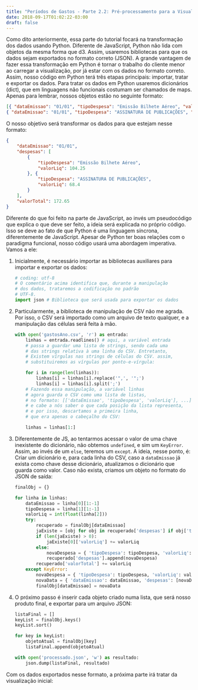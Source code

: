 ```yaml
---
title: "Períodos de Gastos - Parte 2.2: Pré-processamento para a Visualização em Python"
date: 2018-09-17T01:02:22-03:00
draft: false
---
```


Como dito anteriormente, essa parte do tutorial focará na transformação dos dados usando Python. Diferente de JavaScript, Python não lida com objetos da mesma forma que d3. Assim, usaremos bibliotecas para que os dados sejam exportados no formato correto (JSON). A grande vantagem de fazer essa transformação em Python é tornar o trabalho do cliente menor ao carregar a visualização, por já estar com os dados no formato correto. Assim, nosso código em Python terá três etapas principais: importar, tratar e exportar os dados. Para tratar os dados em Python usaremos dicionários (dict), que em linguagens não funcionais costumam ser chamados de maps. Apenas para lembrar, nossos objetos estão no seguinte formato:

```json
[{ "dataEmissao": "01/01", "tipoDespesa": "Emissão Bilhete Aéreo", "valorLiq": 104.25 },
{ "dataEmissao": "01/01", "tipoDespesa": "ASSINATURA DE PUBLICAÇÕES", "valorLiq": 68.4 }]
```

O nosso objetivo será transformar os dados para que estejam nesse formato:

```json
{
    "dataEmissao": "01/01",
    "despesas": [
        {
            "tipoDespesa": "Emissão Bilhete Aéreo",
            "valorLiq": 104.25
        }, {
            "tipoDespesa": "ASSINATURA DE PUBLICAÇÕES",
            "valorLiq": 68.4
        }
    ],
    "valorTotal": 172.65
}
```

Diferente do que foi feito na parte de JavaScript, ao invés um pseudocódigo que explica o que deve ser feito, a ideia será explicada no próprio código. Isso se deve ao fato de que Python é uma linguagem síncrona, diferentemente de JavaScript. Apesar de Python ter boas relações com o paradigma funcional, nosso código usará uma abordagem imperativa. Vamos a ele:

1. Inicialmente, é necessário importar as bibliotecas auxiliares para importar e exportar os dados:
    ```python
    # coding: utf-8
    # O comentário acima identifica que, durante a manipulação
    # dos dados, trataremos a codificação no padrão
    # UTF-8.
    import json # Biblioteca que será usada para exportar os dados
    ```
2. Particularmente, a biblioteca de manipulação de CSV não me agrada. Por isso, o CSV será importado como um arquivo de texto qualquer, e a manipulação das células será feita à mão.
    ```py
    with open('gastosAno.csv', 'r') as entrada:
        linhas = entrada.readlines() # aqui, a variável entrada
        # passa a guardar uma lista de strings, sendo cada uma
        # das strings relativa à uma linha do CSV. Entretanto, 
        # Existem vírgulas nas strings de células do CSV. assim,
        # substituiremos as vírgulas por ponto-e-vírgula:

        for i in range(len(linhas)):
            linhas[i] = linhas[i].replace('",', '";')
            linhas[i] = linhas[i].split(';')
        # Fazendo essa manipulação, a variável linhas
        # agora guarda o CSV como uma lista de listas,
        # no formato: [['dataEmissao', 'tipoDespesa', 'valorLiq'], ...]
        # e cabe a nós saber o que cada posição da lista representa,
        # e por isso, descartamos a primeira linha,
        # que era apenas o cabeçalho do CSV:

        linhas = linhas[1:]
    ```
3. Diferentemente de JS, ao tentarmos acessar o valor de uma chave inexistente do dicionário, não obtemos `undefined`, e sim um `KeyError`. Assim, ao invés de um `else`, teremos um `except`. A ideia, nesse ponto, é: Criar um dicionário e, para cada linha do CSV, caso a `dataEmissao` já exista como chave desse dicionário, atualizamos o dicionário que guarda como valor. Caso não exista, criamos um objeto no formato do JSON de saída:
    ```py
    finalObj = {}

    for linha in linhas:
        dataEmissao = linha[0][1:-1]
        tipoDespesa = linha[1][1:-1]
        valorLiq = int(float(linha[2]))
        try:
            recuperado = finalObj[dataEmissao]
            jaExiste = [obj for obj in recuperado['despesas'] if obj['tipoDespesa'] == tipoDespesa]
            if (len(jaExiste) > 0):
                jaExiste[0]['valorLiq'] += valorLiq
            else:
                novaDespesa = { 'tipoDespesa': tipoDespesa, 'valorLiq': valorLiq }
                recuperado['despesas'].append(novaDespesa)
            recuperado['valorTotal'] += valorLiq
        except KeyError:
            novaDespesa = { 'tipoDespesa': tipoDespesa, 'valorLiq': valorLiq }
            novaData = { 'dataEmissao': dataEmissao, 'despesas': [novaDespesa], 'valorTotal': valorLiq }
            finalObj[dataEmissao] = novaData
    ```
4. O próximo passo é inserir cada objeto criado numa lista, que será nosso produto final, e exportar para um arquivo JSON:
    ```py
    listaFinal = []
    keyList = finalObj.keys()
    keyList.sort()

    for key in keyList:
        objetoAtual = finalObj[key]
        listaFinal.append(objetoAtual)

    with open('processado.json', 'w') as resultado:
        json.dump(listaFinal, resultado)
    
    ```

Com os dados exportados nesse formato, a próxima parte irá tratar da visualização inicial:

<div>
    <div id="root"></div>
    <meta charset="utf-8">
    <script src="https://d3js.org/d3.v4.min.js"></script>
    <script src="https://d3js.org/d3-path.v1.min.js"></script>
    <script src="https://d3js.org/d3-shape.v1.min.js"></script>
    <script src="d3-scale-radial.js"></script>
    <script type="text/javascript" src="script.js"></script>
</div>